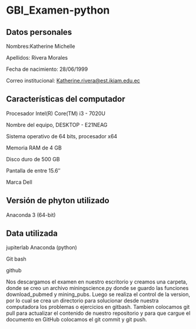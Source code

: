 # GBI_Examen-python
##  Datos personales ## 
Nombres:Katherine Michelle

Apellidos: Rivera Morales

Fecha de nacimiento: 28/06/1999

Correo institucional: Katherine.rivera@est.ikiam.edu.ec
## Características del computador ## 
Procesador Intel(R) Core(TM) i3 - 7020U 

Nombre del equipo, DESKTOP - E21NEAG

Sistema  operativo de 64 bits, procesador x64

Memoria RAM de 4 GB

Disco duro de 500 GB 

Pantalla de entre  15.6″

Marca Dell 
## Versión de phyton utilizado ## 
Anaconda 3 (64-bit)
## Data utilizada ## 
jupiterlab Anaconda (python)

Git bash 

github 

Nos descargamos el examen en nuestro escritorio y creamos una carpeta, donde se  creo un archivo miningscience.py donde se guardo las funciones  download_pubmed y mining_pubs.
Luego se realiza el control de la version, por lo cual se crea un directorio para solucionar desde nuestra computadora los problemas o ejercicios en gitbash. Tambien colocamos git pull para actualizar el contenido de nuestro repositorio y para que cargue el documento en GitHub colocamos el git commit y  git push.
